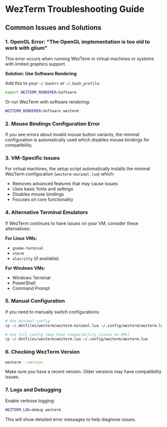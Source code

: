 # WezTerm Troubleshooting Guide

## Common Issues and Solutions

### 1. OpenGL Error: "The OpenGL implementation is too old to work with glium"

This error occurs when running WezTerm in virtual machines or systems with limited graphics support.

**Solution: Use Software Rendering**

Add this to your `~/.bashrc` or `~/.bash_profile`:
```bash
export WEZTERM_RENDERER=Software
```

Or run WezTerm with software rendering:
```bash
WEZTERM_RENDERER=Software wezterm
```

### 2. Mouse Bindings Configuration Error

If you see errors about invalid mouse button variants, the minimal configuration is automatically used which disables mouse bindings for compatibility.

### 3. VM-Specific Issues

For virtual machines, the setup script automatically installs the minimal WezTerm configuration (`wezterm-minimal.lua`) which:
- Removes advanced features that may cause issues
- Uses basic fonts and settings
- Disables mouse bindings
- Focuses on core functionality

### 4. Alternative Terminal Emulators

If WezTerm continues to have issues on your VM, consider these alternatives:

**For Linux VMs:**
- `gnome-terminal`
- `xterm`
- `alacritty` (if available)

**For Windows VMs:**
- Windows Terminal
- PowerShell
- Command Prompt

### 5. Manual Configuration

If you need to manually switch configurations:

```bash
# Use minimal config
cp ~/.dotfiles/wezterm/wezterm-minimal.lua ~/.config/wezterm/wezterm.lua

# Use full config (may have compatibility issues on VMs)
cp ~/.dotfiles/wezterm/wezterm.lua ~/.config/wezterm/wezterm.lua
```

### 6. Checking WezTerm Version

```bash
wezterm --version
```

Make sure you have a recent version. Older versions may have compatibility issues.

### 7. Logs and Debugging

Enable verbose logging:
```bash
WEZTERM_LOG=debug wezterm
```

This will show detailed error messages to help diagnose issues.